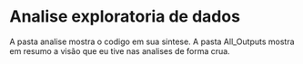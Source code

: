 # Analise exploratoria de dados
 
A pasta analise mostra o codigo em sua sintese. A pasta All_Outputs mostra em resumo a visão que eu tive nas analises de forma crua.
